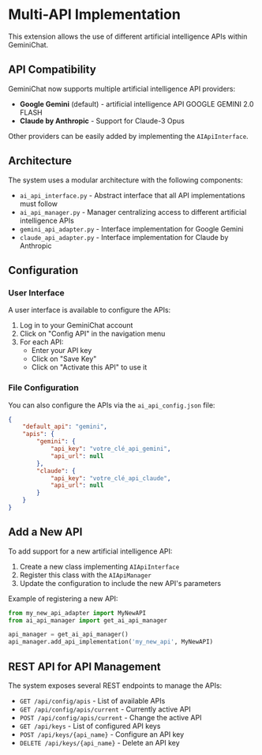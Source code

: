 # Multi-API Implementation

This extension allows the use of different artificial intelligence APIs within GeminiChat.

## API Compatibility

GeminiChat now supports multiple artificial intelligence API providers:

-   **Google Gemini** (default) - artificial intelligence API GOOGLE GEMINI 2.0 FLASH
-   **Claude by Anthropic** - Support for Claude-3 Opus

Other providers can be easily added by implementing the `AIApiInterface`.

## Architecture

The system uses a modular architecture with the following components:

-   `ai_api_interface.py` - Abstract interface that all API implementations must follow
-   `ai_api_manager.py` - Manager centralizing access to different artificial intelligence APIs
-   `gemini_api_adapter.py` - Interface implementation for Google Gemini
-   `claude_api_adapter.py` - Interface implementation for Claude by Anthropic

## Configuration

### User Interface

A user interface is available to configure the APIs:
1.  Log in to your GeminiChat account
2.  Click on "Config API" in the navigation menu
3.  For each API:
    -   Enter your API key
    -   Click on "Save Key"
    -   Click on "Activate this API" to use it

### File Configuration

You can also configure the APIs via the `ai_api_config.json` file:

```json
{
    "default_api": "gemini",
    "apis": {
        "gemini": {
            "api_key": "votre_clé_api_gemini",
            "api_url": null
        },
        "claude": {
            "api_key": "votre_clé_api_claude",
            "api_url": null
        }
    }
}
```

## Add a New API

To add support for a new artificial intelligence API:

1.  Create a new class implementing `AIApiInterface`
2.  Register this class with the `AIApiManager`
3.  Update the configuration to include the new API's parameters

Example of registering a new API:

```python
from my_new_api_adapter import MyNewAPI
from ai_api_manager import get_ai_api_manager

api_manager = get_ai_api_manager()
api_manager.add_api_implementation('my_new_api', MyNewAPI)
```

## REST API for API Management

The system exposes several REST endpoints to manage the APIs:

-   `GET /api/config/apis` - List of available APIs
-   `GET /api/config/apis/current` - Currently active API
-   `POST /api/config/apis/current` - Change the active API
-   `GET /api/keys` - List of configured API keys
-   `POST /api/keys/{api_name}` - Configure an API key
-   `DELETE /api/keys/{api_name}` - Delete an API key
